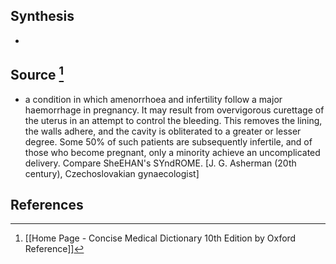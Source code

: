 ## Synthesis
- 
## Source [^1]
- a condition in which amenorrhoea and infertility follow a major haemorrhage in pregnancy. It may result from overvigorous curettage of the uterus in an attempt to control the bleeding. This removes the lining, the walls adhere, and the cavity is obliterated to a greater or lesser degree. Some $50 \%$ of such patients are subsequently infertile, and of those who become pregnant, only a minority achieve an uncomplicated delivery. Compare SheEHAN's SYndROME. \[J. G. Asherman (20th century), Czechoslovakian gynaecologist]
## References

[^1]: [[Home Page - Concise Medical Dictionary 10th Edition by Oxford Reference]]